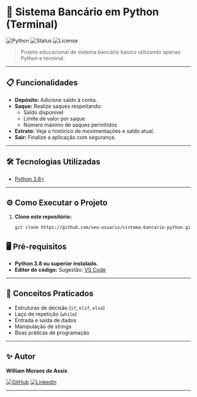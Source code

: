 # 💸 Sistema Bancário em Python (Terminal)

![Python](https://img.shields.io/badge/Python-3.8%2B-blue.svg)
![Status](https://img.shields.io/badge/Status-Concluído-green)
![License](https://img.shields.io/badge/Licença-MIT-blue)

> Projeto educacional de sistema bancário básico utilizando apenas Python e terminal.

---

## 📋 Funcionalidades

- **Depósito:** Adicione saldo à conta.
- **Saque:** Realize saques respeitando:
  - Saldo disponível
  - Limite de valor por saque
  - Número máximo de saques permitidos
- **Extrato:** Veja o histórico de movimentações e saldo atual.
- **Sair:** Finalize a aplicação com segurança.

---

## 🛠 Tecnologias Utilizadas

- [Python 3.8+](https://www.python.org/)

---

## ⚙️ Como Executar o Projeto

1. **Clone este repositório:**
   ```bash
   git clone https://github.com/seu-usuario/sistema-bancario-python.git
## 🖥️ Pré-requisitos

- **Python 3.8 ou superior instalado.**
- **Editor de código:** Sugestão: [VS Code](https://code.visualstudio.com/)

---

## 🧠 Conceitos Praticados

- Estruturas de decisão (`if`, `elif`, `else`)
- Laço de repetição (`while`)
- Entrada e saída de dados
- Manipulação de strings
- Boas práticas de programação

---

## ✨ Autor

**William Moraes de Assis**

[![GitHub](https://img.shields.io/badge/GitHub-WilliamMoraesAssis-181717?logo=github)](https://github.com/williammoraesdeassis)
[![LinkedIn](https://img.shields.io/badge/LinkedIn-WilliamMoraesAssis-blue?logo=linkedin)](https://www.linkedin.com/in/williammoraesdeassis/)

---
